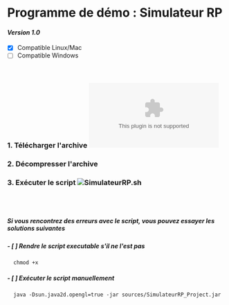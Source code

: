 # Programme de démo : Simulateur RP #
#### *Version 1.0* ####

- [x] Compatible Linux/Mac
- [ ] Compatible Windows

<br/>

### 1. Télécharger l'archive ![SimulateurRP_Demo_Package.zip](SimulateurRP_Demo_Package.zip) ###

###  2. Décompresser l'archive ###

###  3. Exécuter le script ![SimulateurRP.sh]( ) ###


<br/>
<br/>

##### Si vous rencontrez des erreurs avec le script, vous pouvez essayer les solutions suivantes #####

##### - [ ] Rendre le script executable s'il ne l'est pas #####
      chmod +x

##### - [ ] Exécuter le script manuellement #####
      java -Dsun.java2d.opengl=true -jar sources/SimulateurRP_Project.jar
